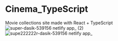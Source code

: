 # Cinema_TypeScript
Movie collections site made with React + TypeScript
![super-dasik-539156 netlify app_ (2)](https://user-images.githubusercontent.com/86136379/215076633-7b308e4c-15a6-4782-ab0e-5c17d748b6d9.png)
![supe222222r-dasik-539156 netlify app_](https://user-images.githubusercontent.com/86136379/215076553-ae176135-a7c7-4eba-8856-613cc79fbac7.png)
